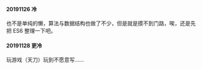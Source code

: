 #### 20191126 冷

也不是单纯的懒，算法与数据结构也做了不少，但是就是摸不到门路，唉，还是先把 ES6 整理一下吧。

#### 20191128 更冷

玩游戏（天刀）玩到不愿意写……